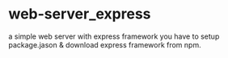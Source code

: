 # web-server_express
a simple web server with express framework 
you have to setup package.jason & download express framework from npm.
